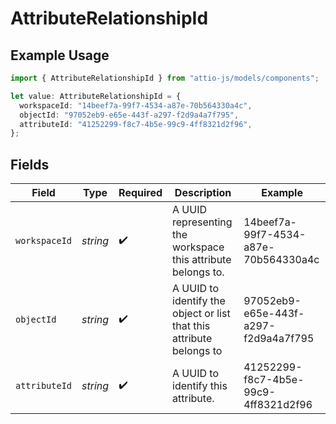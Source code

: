 # AttributeRelationshipId

## Example Usage

```typescript
import { AttributeRelationshipId } from "attio-js/models/components";

let value: AttributeRelationshipId = {
  workspaceId: "14beef7a-99f7-4534-a87e-70b564330a4c",
  objectId: "97052eb9-e65e-443f-a297-f2d9a4a7f795",
  attributeId: "41252299-f8c7-4b5e-99c9-4ff8321d2f96",
};
```

## Fields

| Field                                                                | Type                                                                 | Required                                                             | Description                                                          | Example                                                              |
| -------------------------------------------------------------------- | -------------------------------------------------------------------- | -------------------------------------------------------------------- | -------------------------------------------------------------------- | -------------------------------------------------------------------- |
| `workspaceId`                                                        | *string*                                                             | :heavy_check_mark:                                                   | A UUID representing the workspace this attribute belongs to.         | 14beef7a-99f7-4534-a87e-70b564330a4c                                 |
| `objectId`                                                           | *string*                                                             | :heavy_check_mark:                                                   | A UUID to identify the object or list that this attribute belongs to | 97052eb9-e65e-443f-a297-f2d9a4a7f795                                 |
| `attributeId`                                                        | *string*                                                             | :heavy_check_mark:                                                   | A UUID to identify this attribute.                                   | 41252299-f8c7-4b5e-99c9-4ff8321d2f96                                 |